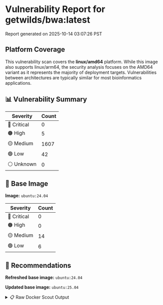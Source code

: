 # Vulnerability Report for getwilds/bwa:latest

Report generated on 2025-10-14 03:07:26 PST

## Platform Coverage

This vulnerability scan covers the **linux/amd64** platform. While this image also supports linux/arm64, the security analysis focuses on the AMD64 variant as it represents the majority of deployment targets. Vulnerabilities between architectures are typically similar for most bioinformatics applications.

## 📊 Vulnerability Summary

| Severity | Count |
|----------|-------|
| 🔴 Critical | 0 |
| 🟠 High | 5 |
| 🟡 Medium | 1607 |
| 🟢 Low | 42 |
| ⚪ Unknown | 0 |

## 🐳 Base Image

**Image:** `ubuntu:24.04`

| Severity | Count |
|----------|-------|
| 🔴 Critical | 0 |
| 🟠 High | 0 |
| 🟡 Medium | 14 |
| 🟢 Low | 6 |

## 🔄 Recommendations

**Refreshed base image:** `ubuntu:24.04`

**Updated base image:** `ubuntu:25.04`

<details>
<summary>📋 Raw Docker Scout Output</summary>

```text
Target               │  getwilds/bwa:latest  │    0C     5H   1607M    42L   
    digest             │  c0e6812079e0                 │                               
  Base image           │  ubuntu:24.04                 │    0C     0H    14M     6L    
  Refreshed base image │  ubuntu:24.04                 │    0C     0H     2M     5L    
                       │                               │                 -12     -1    
  Updated base image   │  ubuntu:25.04                 │    0C     0H     2M     4L    
                       │                               │                 -12     -2    

What's next:
    View vulnerabilities → docker scout cves getwilds/bwa:latest
    View base image update recommendations → docker scout recommendations getwilds/bwa:latest
    Include policy results in your quickview by supplying an organization → docker scout quickview getwilds/bwa:latest --org <organization>
```
</details>
